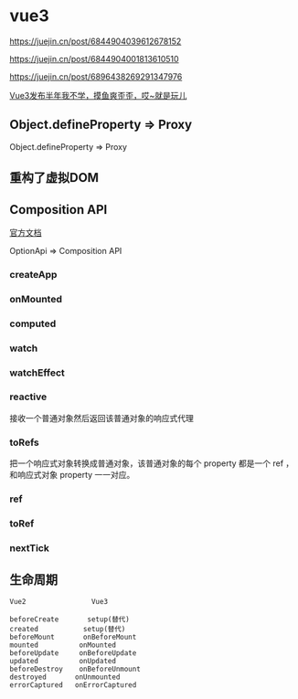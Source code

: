 # vue3

<https://juejin.cn/post/6844904039612678152>

<https://juejin.cn/post/6844904001813610510>

<https://juejin.cn/post/6896438269291347976>

[Vue3发布半年我不学，摸鱼爽歪歪，哎~就是玩儿](https://juejin.cn/post/6955129410705948702)

## Object.defineProperty => Proxy

Object.defineProperty => Proxy

## 重构了虚拟DOM

## Composition API

[官方文档](https://vue-composition-api-rfc.netlify.app/zh/api.html#setup)

OptionApi => Composition API

### createApp

### onMounted

### computed

### watch

### watchEffect

### reactive

接收一个普通对象然后返回该普通对象的响应式代理

### toRefs

把一个响应式对象转换成普通对象，该普通对象的每个 property 都是一个 ref ，和响应式对象 property 一一对应。

### ref

### toRef

### nextTick

## 生命周期

```
Vue2                Vue3

beforeCreate       setup(替代)
created           setup(替代)
beforeMount       onBeforeMount
mounted          onMounted
beforeUpdate     onBeforeUpdate
updated          onUpdated
beforeDestroy    onBeforeUnmount
destroyed       onUnmounted
errorCaptured   onErrorCaptured
```

